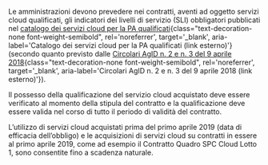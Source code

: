 Le amministrazioni devono prevedere nei contratti, aventi ad oggetto servizi cloud qualificati, gli indicatori dei livelli di servizio (SLI) 
obbligatori pubblicati nel
[catalogo dei servizi cloud per la PA qualificati](https://cloud.italia.it/marketplace/){class="text-decoration-none font-weight-semibold", rel='noreferrer', target='_blank', aria-label='Catalogo dei servizi cloud per la PA qualificati (link esterno)'}
(secondo quanto previsto dalle
[Circolari AgID n. 2 e n. 3 del 9 aprile 2018](https://cloud-italia.readthedocs.io/projects/cloud-italia-circolari/it/latest/){class="text-decoration-none font-weight-semibold", rel='noreferrer', target='_blank', aria-label='Circolari AgID n. 2 e n. 3 del 9 aprile 2018 (link esterno)'}).

Il possesso della qualificazione del servizio cloud acquistato deve essere verificato al momento della stipula del contratto 
e la qualificazione deve essere valida nel corso di tutto il periodo di validità del contratto.

L’utilizzo di servizi cloud acquistati prima del primo aprile 2019 (data di efficacia dell’obbligo) e le acquisizioni di servizi cloud su 
contratti in essere al primo aprile 2019, come ad esempio il Contratto Quadro SPC Cloud Lotto 1, sono consentite fino a scadenza naturale.